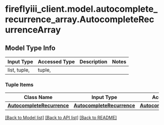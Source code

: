 # fireflyiii_client.model.autocomplete_recurrence_array.AutocompleteRecurrenceArray

## Model Type Info
Input Type | Accessed Type | Description | Notes
------------ | ------------- | ------------- | -------------
list, tuple,  | tuple,  |  | 

### Tuple Items
Class Name | Input Type | Accessed Type | Description | Notes
------------- | ------------- | ------------- | ------------- | -------------
[**AutocompleteRecurrence**](AutocompleteRecurrence.md) | [**AutocompleteRecurrence**](AutocompleteRecurrence.md) | [**AutocompleteRecurrence**](AutocompleteRecurrence.md) |  | 

[[Back to Model list]](../../README.md#documentation-for-models) [[Back to API list]](../../README.md#documentation-for-api-endpoints) [[Back to README]](../../README.md)

